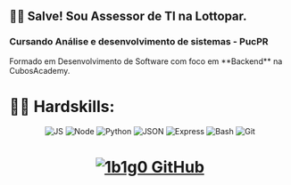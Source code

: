 
<div align="left">
<h2>
✌🏽 Salve! Sou Assessor de TI na Lottopar.
</h2>
<h3>
Cursando Análise e desenvolvimento de sistemas - PucPR
</h3> 
Formado em Desenvolvimento de Software com foco em **Backend** na CubosAcademy. 
</div>

<h1>💪🏽 Hardskills:</h1>

<div align="center">

![JS](https://img.shields.io/badge/-Javascript-yellow?style=for-the-badge&logo=Javascript&logoColor=white)
![Node](https://img.shields.io/badge/-Node.js-339933?style=for-the-badge&logo=node.js&logoColor=white)
![Python](https://img.shields.io/badge/-Python-blue?style=for-the-badge&logo=Python&logoColor=white)
![JSON](https://img.shields.io/badge/-JSON-grey?style=for-the-badge&logo=JSON&logoColor=white)
![Express](https://img.shields.io/badge/-express-000000?style=for-the-badge&logo=express&logoColor=white)
![Bash](https://img.shields.io/badge/-Bash-4eaa25?style=for-the-badge&logo=gnubash&logoColor=white)
![Git](https://img.shields.io/badge/-Git-f05032?style=for-the-badge&logo=git&logoColor=white)

<h1>

[![1b1g0 GitHub](https://github-readme-stats.vercel.app/api?username=1b1g0&show_icons=true&theme=tokyonight&bg_color=11111100&hide_border=true&locale=pt-BR&hide_rank=true&custom_title=Infos%20Git%20🚀&card_width=330)](https://github.com/1b1g0)

</h1>
</div>
